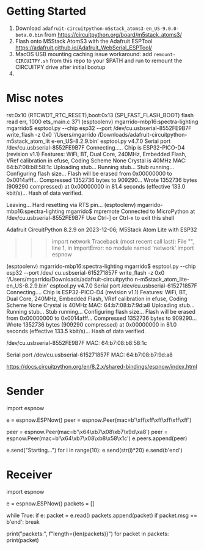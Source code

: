 # Getting Started

1. Download `adafruit-circuitpython-m5stack_atoms3-en_US-9.0.0-beta.0.bin` from https://circuitpython.org/board/m5stack_atoms3/
2. Flash onto M5Stack AtomS3 with the Adafruit ESPTool https://adafruit.github.io/Adafruit_WebSerial_ESPTool/
3. MacOS USB mounting caching issue workaround: add `remount-CIRCUITPY.sh` from this repo to your $PATH and run to remount the CIRCUITPY drive after initial bootup
4. 


# Misc notes

rst:0x10 (RTCWDT_RTC_RESET),boot:0x13 (SPI_FAST_FLASH_BOOT)
flash read err, 1000
ets_main.c 371 
(esptoolenv) mgarrido-mbp16:spectra-lighting mgarrido$ esptool.py --chip esp32 --port /dev/cu.usbserial-8552FE9B7F write_flash -z 0x0 '/Users/mgarrido
/Downloads/adafruit-circuitpython-m5stack_atom_lit
e-en_US-8.2.9.bin'
esptool.py v4.7.0
Serial port /dev/cu.usbserial-8552FE9B7F
Connecting.....
Chip is ESP32-PICO-D4 (revision v1.1)
Features: WiFi, BT, Dual Core, 240MHz, Embedded Flash, VRef calibration in efuse, Coding Scheme None
Crystal is 40MHz
MAC: 64:b7:08:b8:58:1c
Uploading stub...
Running stub...
Stub running...
Configuring flash size...
Flash will be erased from 0x00000000 to 0x0014afff...
Compressed 1352736 bytes to 909290...
Wrote 1352736 bytes (909290 compressed) at 0x00000000 in 81.4 seconds (effective 133.0 kbit/s)...
Hash of data verified.

Leaving...
Hard resetting via RTS pin...
(esptoolenv) mgarrido-mbp16:spectra-lighting mgarrido$ mpremote
Connected to MicroPython at /dev/cu.usbserial-8552FE9B7F
Use Ctrl-] or Ctrl-x to exit this shell

Adafruit CircuitPython 8.2.9 on 2023-12-06; M5Stack Atom Lite with ESP32
>>> 
>>> import network
Traceback (most recent call last):
  File "<stdin>", line 1, in <module>
ImportError: no module named 'network'
>>> import espnow
>>> 

(esptoolenv) mgarrido-mbp16:spectra-lighting mgarrido$ esptool.py --chip esp32 --port /dev/
cu.usbserial-615271857F write_flash -z 0x0 '/Users/mgarrido/Downloads/adafruit-circuitpytho
n-m5stack_atom_lite-en_US-8.2.9.bin'
esptool.py v4.7.0
Serial port /dev/cu.usbserial-615271857F
Connecting....
Chip is ESP32-PICO-D4 (revision v1.1)
Features: WiFi, BT, Dual Core, 240MHz, Embedded Flash, VRef calibration in efuse, Coding Scheme None
Crystal is 40MHz
MAC: 64:b7:08:b7:9d:a8
Uploading stub...
Running stub...
Stub running...
Configuring flash size...
Flash will be erased from 0x00000000 to 0x0014afff...
Compressed 1352736 bytes to 909290...
Wrote 1352736 bytes (909290 compressed) at 0x00000000 in 81.0 seconds (effective 133.5 kbit/s)...
Hash of data verified.


/dev/cu.usbserial-8552FE9B7F
MAC: 64:b7:08:b8:58:1c

Serial port /dev/cu.usbserial-615271857F
MAC: 64:b7:08:b7:9d:a8


https://docs.circuitpython.org/en/8.2.x/shared-bindings/espnow/index.html

# Sender

import espnow

e = espnow.ESPNow()
peer = espnow.Peer(mac=b'\xff\xff\xff\xff\xff\xff')

peer = espnow.Peer(mac=b'\x64\xb7\x08\xb7\x9d\xa8')
peer = espnow.Peer(mac=b'\x64\xb7\x08\xb8\x58\x1c')
e.peers.append(peer)

e.send("Starting...")
for i in range(10):
    e.send(str(i)*20)
e.send(b'end')


# Receiver

import espnow

e = espnow.ESPNow()
packets = []

while True:
    if e:
        packet = e.read()
        packets.append(packet)
        if packet.msg == b'end':
            break

print("packets:", f"length={len(packets)}")
for packet in packets:
    print(packet)
